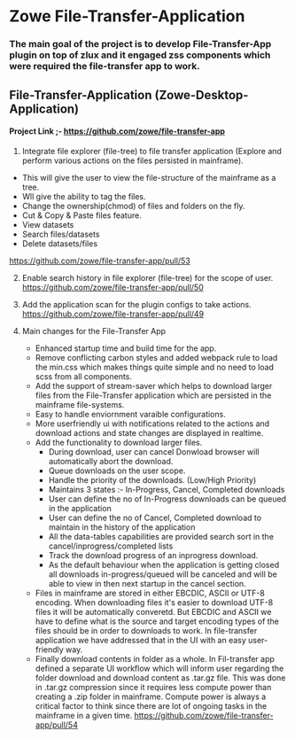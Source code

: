 # Zowe File-Transfer-Application

### The main goal of the project is to develop File-Transfer-App plugin on top of zlux and it engaged zss components which were required the file-transfer app to work.

## File-Transfer-Application (Zowe-Desktop-Application)
#### Project Link ;- https://github.com/zowe/file-transfer-app

1. Integrate file explorer (file-tree) to file transfer application (Explore and perform various actions on the files persisted in mainframe).
  * This will give the user to view the file-structure of the mainframe as a tree. 
  * Wll give the ability to tag the files.
  * Change the ownership(chmod) of files and folders on the fly.
  * Cut & Copy & Paste files feature.
  * View datasets
  * Search files/datasets
  * Delete datasets/files
  
https://github.com/zowe/file-transfer-app/pull/53

2. Enable search history in file explorer (file-tree) for the scope of user.
https://github.com/zowe/file-transfer-app/pull/50

3. Add the application scan for the plugin configs to take actions.
https://github.com/zowe/file-transfer-app/pull/49

4. Main changes for the File-Transfer App
    * Enhanced startup time and build time for the app.
    * Remove conflicting carbon styles and added webpack rule to load the min.css which makes things quite simple and no need to load scss from all components.
    * Add the support of stream-saver which helps to download larger files from the File-Transfer application which are persisted in the mainframe file-systems.
    * Easy to handle enviornment varaible configurations.
    * More userfriendly ui with notifications related to the actions and download actions and state changes are displayed in realtime.
    * Add the functionality to download larger files. 
      - During download, user can cancel Donwload browser will automatically abort the download.
      - Queue downloads on the user scope.
      - Handle the priority of the downloads. (Low/High Priority) 
      - Maintains 3 states :- In-Progress, Cancel, Completed downloads 
      - User can define the no of In-Progress downloads can be queued in the application
      - User can define the no of Cancel, Completed download to maintain in the history of the application
      - All the data-tables capabilities are provided search sort in the cancel/inprogress/completed lists
      - Track the download progress of an inprogress download.
      - As the default behaviour when the application is getting closed all downloads in-progress/queued will be canceled and will be able to view in then next startup in the cancel section.
    * Files in mainframe are stored in either EBCDIC, ASCII or UTF-8 encoding.  When downloading files it's easier to download UTF-8 files it will be automatically converetd. But EBCDIC and ASCII we have to define what is the source and target encoding types of the files should be in order to downloads to work.
In file-transfer application we have addressed that in the UI with an easy user-friendly way.
    * Finally download contents in folder as a whole. In Fil-transfer app defined a separate UI workflow which will  inform user regarding the folder download and download content as .tar.gz file. This was done in .tar.gz compression since it requires less compute power than creating a .zip folder in mainframe. Compute power is always a critical factor to think since there are lot of ongoing tasks in the mainframe in a given time.
 https://github.com/zowe/file-transfer-app/pull/54
